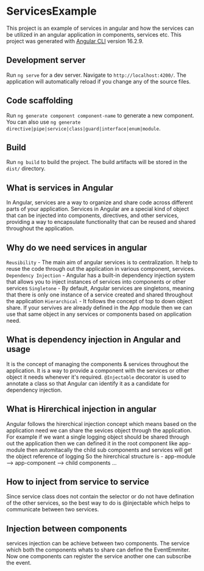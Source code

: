# ServicesExample

This project is an example of services in angular and how the services can be utilized in an angular application in components, services etc.
This project was generated with [Angular CLI](https://github.com/angular/angular-cli) version 16.2.9.

## Development server

Run `ng serve` for a dev server. Navigate to `http://localhost:4200/`. The application will automatically reload if you change any of the source files.

## Code scaffolding

Run `ng generate component component-name` to generate a new component. You can also use `ng generate directive|pipe|service|class|guard|interface|enum|module`.

## Build

Run `ng build` to build the project. The build artifacts will be stored in the `dist/` directory.

## What is services in Angular
In Angular, services are a way to organize and share code across different parts of your application. Services in Angular are a special kind of object that can be injected into components, directives, and other services, providing a way to encapsulate functionality that can be reused and shared throughout the application.

## Why do we need services in angular
`Reusibility` - The main aim of angular services is to centralization. It help to reuse the code through out the application in various component, services.
`Dependency Injection` - Angular has a built-in dependency injection system that allows you to inject instances of services into components or other services
`Singletone` - By default, Angular services are singletons, meaning that there is only one instance of a service created and shared throughout the application
`Hierarchical` - It follows the concept of top to down object share. If your servives are already defined in the App module then we can use that same object in any services or components based on application need.

## What is dependency injection in Angular and usage
It is the concept of managing the components & services throughout the application. It is a way to provide a component with the services or other object it needs whenever it's required. 
`@Injectable` decorator is used to annotate a class so that Angular can identify it as a candidate for dependency injection. 

## What is Hirerchical injection in angular
Angular follows the hirerchical injection concept which means based on the application need we can share the sevices object through the application. For example if we want a single logging object should be shared through out the application then we can defined it in the root component like app-module then automitacally the child sub components and services will get the object reference of logging
So the hirerchical structure is - app-module --> app-component --> child components ...

## How to inject from service to service
Since service class does not contain the selector or do not have defination of the other services, so the best way to do is @injectable which helps to communicate between two services. 

## Injection between components
services injection can be achieve between two components. The service which both the components whats to share can define the EventEmmiter. Now one components can register the service another one can subscribe the event.
